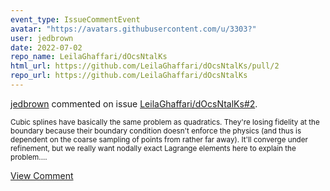```yaml
---
event_type: IssueCommentEvent
avatar: "https://avatars.githubusercontent.com/u/3303?"
user: jedbrown
date: 2022-07-02
repo_name: LeilaGhaffari/dOcsNtalKs
html_url: https://github.com/LeilaGhaffari/dOcsNtalKs/pull/2
repo_url: https://github.com/LeilaGhaffari/dOcsNtalKs
---
```


<a href='https://github.com/jedbrown' target='_blank'>jedbrown</a> commented on issue <a href='https://github.com/LeilaGhaffari/dOcsNtalKs/pull/2' target='_blank'>LeilaGhaffari/dOcsNtalKs#2</a>.

<small>Cubic splines have basically the same problem as quadratics. They're losing fidelity at the boundary because their boundary condition doesn't enforce the physics (and thus is dependent on the coarse sampling of points from rather far away). It'll converge under refinement, but we really want nodally exact Lagrange elements here to explain the problem....</small>

<a href='https://github.com/LeilaGhaffari/dOcsNtalKs/pull/2' target='_blank'>View Comment</a>